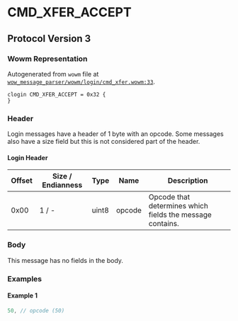 # CMD_XFER_ACCEPT

## Protocol Version 3

### Wowm Representation

Autogenerated from `wowm` file at [`wow_message_parser/wowm/login/cmd_xfer.wowm:33`](https://github.com/gtker/wow_messages/tree/main/wow_message_parser/wowm/login/cmd_xfer.wowm#L33).
```rust,ignore
clogin CMD_XFER_ACCEPT = 0x32 {
}
```
### Header

Login messages have a header of 1 byte with an opcode. Some messages also have a size field but this is not considered part of the header.

#### Login Header

| Offset | Size / Endianness | Type   | Name   | Description |
| ------ | ----------------- | ------ | ------ | ----------- |
| 0x00   | 1 / -             | uint8  | opcode | Opcode that determines which fields the message contains.|

### Body

This message has no fields in the body.

### Examples

#### Example 1

```c
50, // opcode (50)
```
